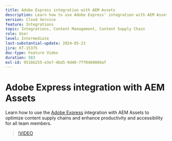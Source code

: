 ```yaml
---
title: Adobe Express integration with AEM Assets
description: Learn how to use Adobe Express' integration with AEM Assets to optimize content supply chains, enhancing productivity and accessibility for all team members.
version: Cloud Service
feature: Integrations
topic: Integrations, Content Management, Content Supply Chain
role: User
level: Intermediate
last-substantial-update: 2024-05-23
jira: KT-15375
doc-type: Feature Video
duration: 583
exl-id: 951bb255-e3e7-4bd5-9d48-7ff0469860af
---
```

# Adobe Express integration with AEM Assets

Learn how to use the [Adobe Express](https://www.adobe.com/express/) integration with AEM Assets to optimize content supply chains and enhance productivity and accessibility for all team members.

>[!VIDEO](https://video.tv.adobe.com/v/3425193/?learn=on)
